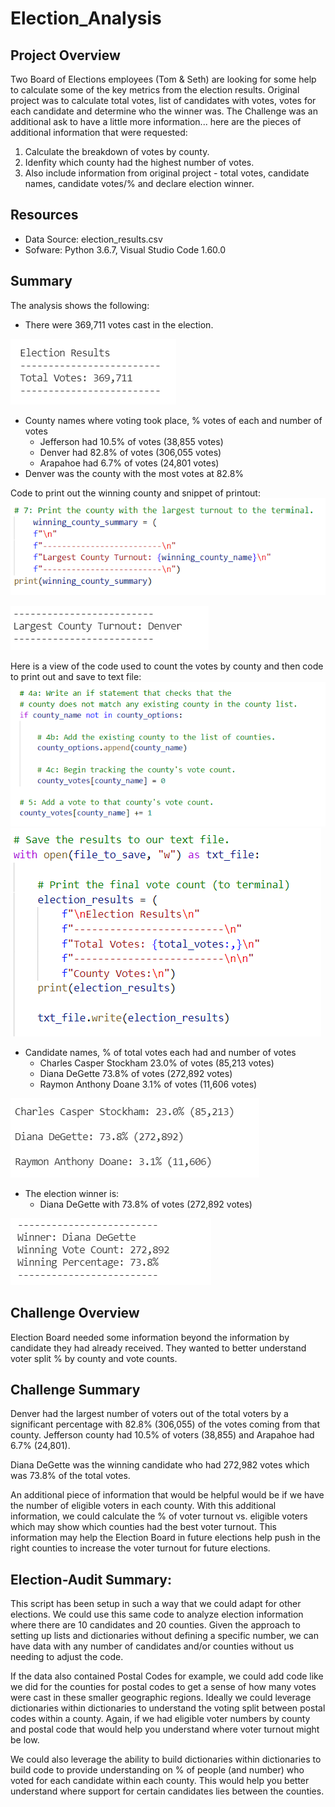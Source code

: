 # Election_Analysis

## Project Overview
Two Board of Elections employees (Tom & Seth) are looking for some help to calculate some of the key metrics from the election results.
Original project was to calculate total votes, list of candidates with votes, votes for each candidate and determine who the winner was.
The Challenge was an additional ask to have a little more information... here are the pieces of additional information that were requested:
1) Calculate the breakdown of votes by county.
2) Idenfity which county had the highest number of votes.
3) Also include information from original project - total votes, candidate names, candidate votes/% and declare election winner.

## Resources
- Data Source: election_results.csv
- Sofware: Python 3.6.7, Visual Studio Code 1.60.0

## Summary
The analysis shows the following:
- There were 369,711 votes cast in the election.

![Table for total votes](https://github.com/tessiertodd/Election_Analysis/blob/main/Resources/Total%20Election%20Results.png)

- County names where voting took place, % votes of each and number of votes
  - Jefferson had 10.5% of votes (38,855 votes)
  - Denver had 82.8% of votes (306,055 votes)
  - Arapahoe had 6.7% of votes (24,801 votes)
 - Denver was the county with the most votes at 82.8%
 
 Code to print out the winning county and snippet of printout:
 ![Table Winning County Code](https://github.com/tessiertodd/Election_Analysis/blob/main/Resources/Winning%20County%20code.png)
 
 ![Table Winning County](https://github.com/tessiertodd/Election_Analysis/blob/main/Resources/Winning%20County.png)
    
  Here is a view of the code used to count the votes by county and then code to print out and save to text file:
 ![Table_County_Names_Count](https://github.com/tessiertodd/Election_Analysis/blob/main/Resources/County%20Votes%20-%20counting%20code.png)
 ![Table County Codes Count](https://github.com/tessiertodd/Election_Analysis/blob/main/Resources/County%20Votes%20code.png)
  
- Candidate names, % of total votes each had and number of votes
  - Charles Casper Stockham 23.0% of votes (85,213 votes)
  - Diana DeGette 73.8% of votes (272,892 votes)
  - Raymon Anthony Doane 3.1% of votes (11,606 votes)

![Table Candidate Names](https://github.com/tessiertodd/Election_Analysis/blob/main/Resources/Candidate%20names.png) 

- The election winner is:
  - Diana DeGette with 73.8% of votes (272,892 votes)

![Table Winning Candidate](https://github.com/tessiertodd/Election_Analysis/blob/main/Resources/Winning%20Candidate.png)

## Challenge Overview
Election Board needed some information beyond the information by candidate they had already received.  They wanted to better understand voter split % by county and vote counts.

## Challenge Summary
Denver had the largest number of voters out of the total voters by a significant percentage with 82.8% (306,055) of the votes coming from that county.
Jefferson county had 10.5% of voters (38,855) and Arapahoe had 6.7% (24,801).

Diana DeGette was the winning candidate who had 272,982 votes which was 73.8% of the total votes.

An additional piece of information that would be helpful would be if we have the number of eligible voters in each county.  With this additional information, we could calculate the % of voter turnout vs. eligible voters which may show which counties had the best voter turnout.  This information may help the Election Board in future elections help push in the right counties to increase the voter turnout for future elections.

## Election-Audit Summary:
This script has been setup in such a way that we could adapt for other elections.  We could use this same code to analyze election information where there are 10 candidates and 20 counties. Given the approach to setting up lists and dictionaries without defining a specific number, we can have data with any number of candidates and/or counties without us needing to adjust the code.

If the data also contained Postal Codes for example, we could add code like we did for the counties for postal codes to get a sense of how many votes were cast in these smaller geographic regions. Ideally we could leverage dictionaries within dictionaries to understand the voting split between postal codes within a county. Again, if we had eligible voter numbers by county and postal code that would help you understand where voter turnout might be low.

We could also leverage the ability to build dictionaries within dictionaries to build code to provide understanding on % of people (and number) who voted for each candidate within each county.  This would help you better understand where support for certain candidates lies between the counties. 
